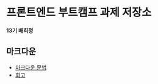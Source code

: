 # 프론트엔드 부트캠프 과제 저장소

**13기 배희정**

## 마크다운

- [마크다운 문법](./src/md/markdown.md)
- [회고](./src/md/retrospect.md)
